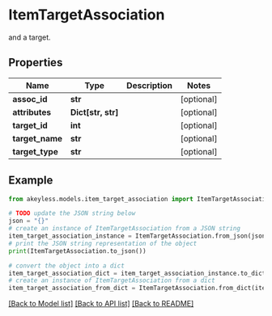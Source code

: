 # ItemTargetAssociation

and a target.

## Properties

Name | Type | Description | Notes
------------ | ------------- | ------------- | -------------
**assoc_id** | **str** |  | [optional] 
**attributes** | **Dict[str, str]** |  | [optional] 
**target_id** | **int** |  | [optional] 
**target_name** | **str** |  | [optional] 
**target_type** | **str** |  | [optional] 

## Example

```python
from akeyless.models.item_target_association import ItemTargetAssociation

# TODO update the JSON string below
json = "{}"
# create an instance of ItemTargetAssociation from a JSON string
item_target_association_instance = ItemTargetAssociation.from_json(json)
# print the JSON string representation of the object
print(ItemTargetAssociation.to_json())

# convert the object into a dict
item_target_association_dict = item_target_association_instance.to_dict()
# create an instance of ItemTargetAssociation from a dict
item_target_association_from_dict = ItemTargetAssociation.from_dict(item_target_association_dict)
```
[[Back to Model list]](../README.md#documentation-for-models) [[Back to API list]](../README.md#documentation-for-api-endpoints) [[Back to README]](../README.md)


